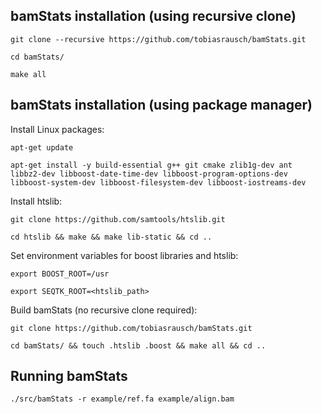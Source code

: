 bamStats installation (using recursive clone)
------------------------------------------

`git clone --recursive https://github.com/tobiasrausch/bamStats.git`

`cd bamStats/`

`make all`

bamStats installation (using package manager)
-------------------------------------------

Install Linux packages:

`apt-get update`

`apt-get install -y build-essential g++ git cmake zlib1g-dev ant libbz2-dev libboost-date-time-dev libboost-program-options-dev libboost-system-dev libboost-filesystem-dev libboost-iostreams-dev`

Install htslib:

`git clone https://github.com/samtools/htslib.git`

`cd htslib && make && make lib-static && cd ..`

Set environment variables for boost libraries and htslib:

`export BOOST_ROOT=/usr`

`export SEQTK_ROOT=<htslib_path>`

Build bamStats (no recursive clone required):

`git clone https://github.com/tobiasrausch/bamStats.git`

`cd bamStats/ && touch .htslib .boost && make all && cd ..`


Running bamStats
------------------

`./src/bamStats -r example/ref.fa example/align.bam`


